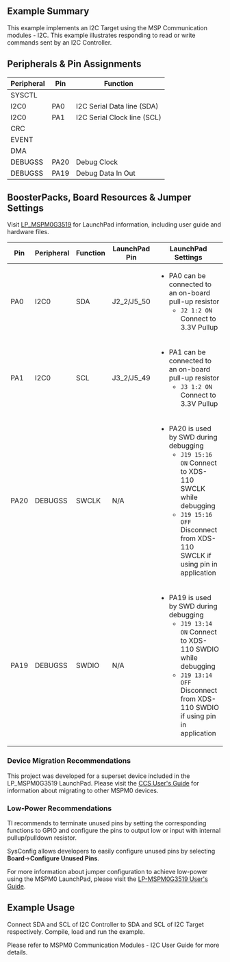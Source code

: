 ## Example Summary

This example implements an I2C Target using the MSP Communication modules - I2C. This example illustrates responding to read or write commands sent by an I2C Controller. 


## Peripherals & Pin Assignments

| Peripheral | Pin | Function |
| --- | --- | --- |
| SYSCTL |  |  |
| I2C0 | PA0 | I2C Serial Data line (SDA) |
| I2C0 | PA1 | I2C Serial Clock line (SCL) |
| CRC |  |  |
| EVENT |  |  |
| DMA |  |  |
| DEBUGSS | PA20 | Debug Clock |
| DEBUGSS | PA19 | Debug Data In Out |

## BoosterPacks, Board Resources & Jumper Settings

Visit [LP_MSPM0G3519](https://www.ti.com/tool/LP-MSPM0G3519) for LaunchPad information, including user guide and hardware files.

| Pin | Peripheral | Function | LaunchPad Pin | LaunchPad Settings |
| --- | --- | --- | --- | --- |
| PA0 | I2C0 | SDA | J2_2/J5_50  | <ul><li>PA0 can be connected to an on-board pull-up resistor<br><ul><li>`J2 1:2 ON` Connect to 3.3V Pullup<br></ul></ul> |
| PA1 | I2C0 | SCL | J3_2/J5_49 | <ul><li>PA1 can be connected to an on-board pull-up resistor<br><ul><li>`J3 1:2 ON` Connect to 3.3V Pullup<br></ul></ul> |
| PA20 | DEBUGSS | SWCLK | N/A | <ul><li>PA20 is used by SWD during debugging<br><ul><li>`J19 15:16 ON` Connect to XDS-110 SWCLK while debugging<br><li>`J19 15:16 OFF` Disconnect from XDS-110 SWCLK if using pin in application</ul></ul> |
| PA19 | DEBUGSS | SWDIO | N/A | <ul><li>PA19 is used by SWD during debugging<br><ul><li>`J19 13:14 ON` Connect to XDS-110 SWDIO while debugging<br><li>`J19 13:14 OFF` Disconnect from XDS-110 SWDIO if using pin in application</ul></ul> |

### Device Migration Recommendations
This project was developed for a superset device included in the LP_MSPM0G3519 LaunchPad. Please
visit the [CCS User's Guide](https://software-dl.ti.com/msp430/esd/MSPM0-SDK/latest/docs/english/tools/ccs_ide_guide/doc_guide/doc_guide-srcs/ccs_ide_guide.html#sysconfig-project-migration)
for information about migrating to other MSPM0 devices.

### Low-Power Recommendations
TI recommends to terminate unused pins by setting the corresponding functions to
GPIO and configure the pins to output low or input with internal
pullup/pulldown resistor.

SysConfig allows developers to easily configure unused pins by selecting **Board**→**Configure Unused Pins**.

For more information about jumper configuration to achieve low-power using the
MSPM0 LaunchPad, please visit the [LP-MSPM0G3519 User's Guide](https://www.ti.com/lit/slau947).


## Example Usage
Connect SDA and SCL of I2C Controller to SDA and SCL of I2C Target respectively. Compile, load and run the example.

Please refer to MSPM0 Communication Modules - I2C User Guide for more details.